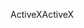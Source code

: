 <span data-ttu-id="19bba-101">ActiveX</span><span class="sxs-lookup"><span data-stu-id="19bba-101">ActiveX</span></span>